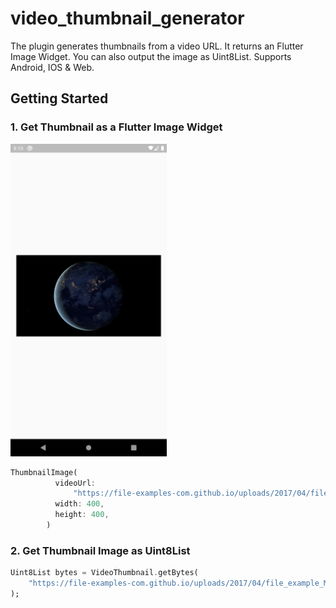 # video_thumbnail_generator

The plugin generates thumbnails from a video URL. It returns an Flutter Image Widget. You can also output the image as Uint8List. Supports Android, IOS & Web.

## Getting Started

### 1. Get Thumbnail as a Flutter Image Widget

<img src="images/ss1.png" alt="Screenshot" height="500" width="250"/>

```dart
ThumbnailImage(
          videoUrl:
              "https://file-examples-com.github.io/uploads/2017/04/file_example_MP4_480_1_5MG.mp4",
          width: 400,
          height: 400,
        )
```

### 2. Get Thumbnail Image as Uint8List

```dart
Uint8List bytes = VideoThumbnail.getBytes(
    "https://file-examples-com.github.io/uploads/2017/04/file_example_MP4_480_1_5MG.mp4"
);
